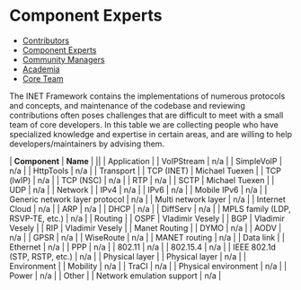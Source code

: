 # Component Experts

*   [Contributors][1] 
*   [Component Experts][2] 
*   [Community Managers][3] 
*   [Academia][4] 
*   [Core Team][5] 

The INET Framework contains the implementations of numerous protocols and concepts, and maintenance of the codebase and reviewing contributions often poses challenges that are difficult to meet with a small team of core developers. In this table we are collecting people who have specialized knowledge and expertise in certain areas, and are willing to help developers/maintainers by advising them. 

| **Component**                    | **Name**        |
||
| Application                      |
| VoIPStream                       | n/a             |
| SimpleVoIP                       | n/a             |
| HttpTools                        | n/a             |
| Transport                        |
| TCP (INET)                       | Michael Tuexen  |
| TCP (lwIP)                       | n/a             |
| TCP (NSC)                        | n/a             |
| RTP                              | n/a             |
| SCTP                             | Michael Tuexen  |
| UDP                              | n/a             |
| Network                          |
| IPv4                             | n/a             |
| IPv6                             | n/a             |
| Mobile IPv6                      | n/a             |
| Generic network layer protocol   | n/a             |
| Multi network layer              | n/a             |
| Internet Cloud                   | n/a             |
| ARP                              | n/a             |
| DHCP                             | n/a             |
| DiffServ                         | n/a             |
| MPLS family (LDP, RSVP-TE, etc.) | n/a             |
| Routing                          |
| OSPF                             | Vladimir Vesely |
| BGP                              | Vladimir Vesely |
| RIP                              | Vladimir Vesely |
| Manet Routing                    |
| DYMO                             | n/a             |
| AODV                             | n/a             |
| GPSR                             | n/a             |
| WiseRoute                        | n/a             |
| MANET routing                    | n/a             |
| Data link                        |
| Ethernet                         | n/a             |
| PPP                              | n/a             |
| 802.11                           | n/a             |
| 802.15.4                         | n/a             |
| IEEE 802.1d (STP, RSTP, etc.)    | n/a             |
| Physical layer                   |
| Physical layer                   | n/a             |
| Environment                      |
| Mobility                         | n/a             |
| TraCI                            | n/a             |
| Physical environment             | n/a             |
| Power                            | n/a             |
| Other                            |
| Network emulation support        | n/a             |

 [1]: http://localhost:/web/inet/index.php?n=Main.Contributors
 [2]: http://localhost:/web/inet/index.php?n=Main.ComponentExperts
 [3]: http://localhost:/web/inet/index.php?n=Main.CommunityManagers
 [4]: http://localhost:/web/inet/index.php?n=Main.Academia
 [5]: http://localhost:/web/inet/index.php?n=Main.CoreTeam